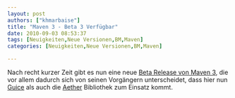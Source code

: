```yaml
---
layout: post
authors: ["khmarbaise"]
title: "Maven 3 - Beta 3 Verfügbar"
date: 2010-09-03 08:53:37
tags: [Neuigkeiten,Neue Versionen,BM,Maven]
categories: [Neuigkeiten,Neue Versionen,BM,Maven]

---
```

Nach recht kurzer Zeit gibt es nun eine neue <a href="https://maven.40175.n5.nabble.com/ANN-Apache-Maven-3-0-beta-3-Released-td2801528.html#a2801528">Beta Release von Maven 3</a>, die vor allem dadurch sich von seinen Vorgängern unterscheidet, dass hier nun <a href="http://code.google.com/p/google-guice/">Guice</a> als auch die <a href="http://github.com/sonatype/sonatype-aether">Aether</a> Bibliothek zum Einsatz kommt.
